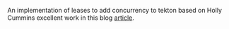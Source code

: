 An implementation of leases to add concurrency to tekton based on Holly Cummins excellent work in this blog [article](https://medium.com/ibm-garage/using-lease-resources-to-manage-concurrency-in-tekton-builds-344ba84df297).



